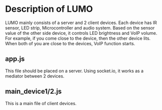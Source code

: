 # Description of LUMO
LUMO mainly consists of a server and 2 client devices. Each device has IR sensor, LED strip, Microcontroller and audio system. Based on the sensor value of the other side device, it controls LED brightness and VoIP volume. For example, if you come close to the device, then the other device lits. When both of you are close to the devices, VoIP function starts.

## app.js
This file should be placed on a server. Using socket.io, it works as a mediator between 2 devices.

## main_device1/2.js
This is a main file of client devices. 
